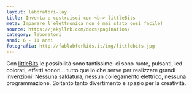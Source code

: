 ```yaml
---
layout: laboratori-lay
title: Inventa e costruisci con <br> littleBits
meta: Imparare l’elettronica non è mai stato così facile!
source: https://jekyllrb.com/docs/pagination/
category: laboratori
anni: 6 - 11 anni
fotografia: http://fablabforkids.it/img/littlebits.jpg
---
```

Con <a href="https://littlebits.cc"> littleBits</a> le possibilità sono tantissime: ci sono ruote, pulsanti, led colorati, effetti sonori… tutto quello che serve per realizzare grandi invenzioni!
Nessuna saldatura, nessun collegamento elettrico, nessuna programmazione. Soltanto tanto divertimento e spazio per la creatività.
